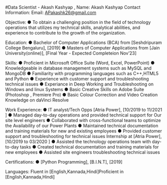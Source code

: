 #Data Scientist - Akash Kashyap , 
Name: Akash Kashyap
Contact Information:
Email: APakashk26@gmail.com

Objective:
● To obtain a challenging position in the field of technology operations that utilizes my
technical skills, analytical abilities, and experience to contribute to the growth of the
organization.

Education:
● Bachelor of Computer Applications (BCA) from [Seshdripuram College Bengaluru],
[2019]
● Masters of Computer Applications from [Jain University(online)], [Final Year - Expected
Completeion Nov’23]

Skills:
● Proficient in Microsoft Office Suite (Word, Excel, PowerPoint)
● Knowledgeable in database management systems such as MySQL and MongoDB
● Familiarity with programming languages such as C++,HTML5 and Python
● Experience with customer support and troubleshooting technical issues
● Experiance in Deep Working and Troubleshooting on Windows and linux Systems
● Basic Creative Skills on Adobe Suite (Photoshop , Premiere Pro)
● Basic Colour Correction and Video Creation Knowledge on daVinci Resolve

Work Experience:
● IT analyst/Tech Opps [Atria Power], [10/2019 to 11/2021 ]
● Managed day-to-day operations and provided technical support for Our site level
engineers
● Collaborated with cross-functional teams to optimize the Availability of our Power Plants
● Maintained technical documentation and training materials for new and existing
employees
● Provided customer support and troubleshooting for technical issues
Internship at [Atria Power], [10/2019 to 03/2020 ]
● Assisted the technology operations team with day-to-day tasks
● Created technical documentation and training materials for new employees
● Assisted site engineers troubleshooting technical issues

Certifications:
● [Python Programming], [B.I.N.T], [2019]

Languages:
Fluent in [English,Kannada,Hindi]Proficient in [English,Kannada,Hindi]
